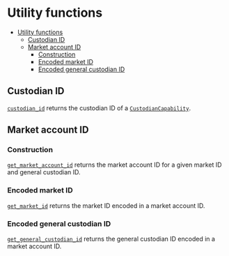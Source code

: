 # Utility functions

- [Utility functions](#utility-functions)
  - [Custodian ID](#custodian-id)
  - [Market account ID](#market-account-id)
    - [Construction](#construction)
    - [Encoded market ID](#encoded-market-id)
    - [Encoded general custodian ID](#encoded-general-custodian-id)

## Custodian ID

[`custodian_id`](../../../src/move/econia/build/Econia/docs/registry.md#0xc0deb00c_registry_custodian_id) returns the custodian ID of a
[`CustodianCapability`](../../../src/move/econia/build/Econia/docs/registry.md#0xc0deb00c_registry_CustodianCapability).

## Market account ID

### Construction

[`get_market_account_id`](../../../src/move/econia/build/Econia/docs/user.md#0xc0deb00c_user_get_market_account_id) returns the market account ID for a given market ID and general custodian ID.

### Encoded market ID

[`get_market_id`](../../../src/move/econia/build/Econia/docs/user.md#0xc0deb00c_user_get_market_id) returns the market ID encoded in a market account ID.

### Encoded general custodian ID

[`get_general_custodian_id`](../../../src/move/econia/build/Econia/docs/user.md#0xc0deb00c_user_get_general_custodian_id) returns the general custodian ID encoded in a market account ID.